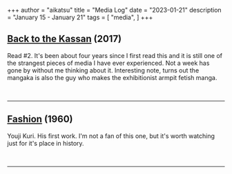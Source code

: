 +++
author = "aikatsu"
title = "Media Log"
date = "2023-01-21"
description = "January 15 - January 21"
tags = [
    "media",
]
+++

## [Back to the Kassan](https://www.mangaupdates.com/series/4a8zcg1/back-to-the-kaasan) (2017)

Read #2. It's been about four years since I first read this and it is still one of the strangest pieces of media I have ever experienced. Not a week has gone by without me thinking about it. Interesting note, turns out the mangaka is also the guy who makes the exhibitionist armpit fetish manga.

<br>

---

## [Fashion](https://anidb.net/anime/9009) (1960)

Youji Kuri. His first work. I'm not a fan of this one, but it's worth watching just for it's place in history.

<br>

---

<br>





